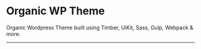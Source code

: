 # Organic WP Theme

Organic Wordpress Theme built using Timber, UiKit, Sass, Gulp, Webpack & more.

---